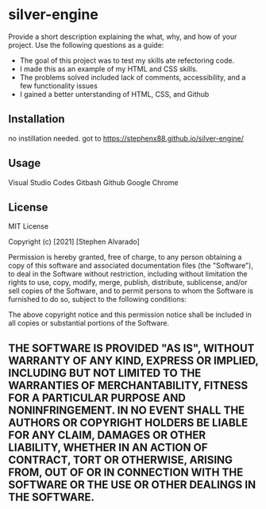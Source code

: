 # silver-engine
Provide a short description explaining the what, why, and how of your project. Use the following questions as a guide:
- The goal of this project was to test my skills ate refectoring code.
- I made this as an example of my HTML and CSS skills.
- The problems solved included lack of comments, accessibility, and a few functionality issues
- I gained a better unterstanding of HTML, CSS, and Github

## Installation
no instillation needed. got to https://stephenx88.github.io/silver-engine/
## Usage
Visual Studio Codes
Gitbash
Github
Google Chrome

## License
MIT License

Copyright (c) [2021] [Stephen Alvarado]

Permission is hereby granted, free of charge, to any person obtaining a copy
of this software and associated documentation files (the "Software"), to deal
in the Software without restriction, including without limitation the rights
to use, copy, modify, merge, publish, distribute, sublicense, and/or sell
copies of the Software, and to permit persons to whom the Software is
furnished to do so, subject to the following conditions:

The above copyright notice and this permission notice shall be included in all
copies or substantial portions of the Software.

THE SOFTWARE IS PROVIDED "AS IS", WITHOUT WARRANTY OF ANY KIND, EXPRESS OR
IMPLIED, INCLUDING BUT NOT LIMITED TO THE WARRANTIES OF MERCHANTABILITY,
FITNESS FOR A PARTICULAR PURPOSE AND NONINFRINGEMENT. IN NO EVENT SHALL THE
AUTHORS OR COPYRIGHT HOLDERS BE LIABLE FOR ANY CLAIM, DAMAGES OR OTHER
LIABILITY, WHETHER IN AN ACTION OF CONTRACT, TORT OR OTHERWISE, ARISING FROM,
OUT OF OR IN CONNECTION WITH THE SOFTWARE OR THE USE OR OTHER DEALINGS IN THE
SOFTWARE.
---
